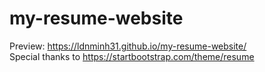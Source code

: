# my-resume-website

Preview: https://ldnminh31.github.io/my-resume-website/
<br>
Special thanks to https://startbootstrap.com/theme/resume
